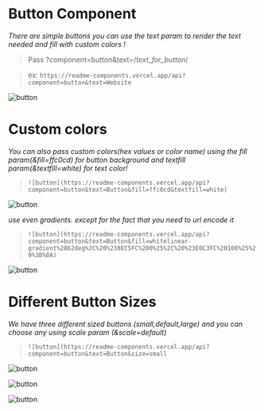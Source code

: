 # Button Component

*There are simple buttons you can use the text param to render the text needed and fill with custom colors !*


> Pass ?component=button&text=/*text_for_button*/

> ex: 
> `https://readme-components.vercel.app/api?component=button&text=Website`

  

![button](https://readme-components.vercel.app/api?component=button&text=Website)


# Custom colors
*You can also pass custom colors(hex values or color name) using the fill param(&fill=ffc0cd) for button background and textfill param(&textfill=white) for text color!*

> `![button](https://readme-components.vercel.app/api?component=button&text=Button&fill=ffc0cd&textfill=white)`

![button](https://readme-components.vercel.app/api?component=button&text=Button&fill=ffc0cd&textfill=white)

*use even gradients. except for the fact that you need to url encode it*

> `![button](https://readme-components.vercel.app/api?component=button&text=Button&fill=whitelinear-gradient%2862deg%2C%20%238EC5FC%200%25%2C%20%23E0C3FC%20100%25%29%3B%0A)`

![button](https://readme-components.vercel.app/api?component=button&text=Button&fill=linear-gradient%2862deg%2C%20%238EC5FC%200%25%2C%20%23E0C3FC%20100%25%29%3B%0A)


# Different Button Sizes

*We have three different sized buttons (small,default,large) and you can choose any using scale param (&scale=default)*

> `![button](https://readme-components.vercel.app/api?component=button&text=Button&size=small`

![button](https://readme-components.vercel.app/api?component=button&text=small&scale=small)

![button](https://readme-components.vercel.app/api?component=button&text=default&scale=default)

![button](https://readme-components.vercel.app/api?component=button&text=large&scale=large)
